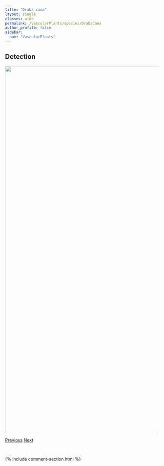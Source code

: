 ```yaml
---
title: "Draba cana"
layout: single
classes: wide
permalink: /VascularPlants/species/DrabaCana
author_profile: false
sidebar:
  nav: "VascularPlants"
---
```


<h2>Detection</h2>

<a href="https://drive.google.com/uc?export=view&id=1-0Spxe6h3BKRPnePBhb5plWtpBjiU8Wt">
<img src="https://drive.google.com/uc?export=view&id=1-0Spxe6h3BKRPnePBhb5plWtpBjiU8Wt" height = "1200" width = "800">
</a>


<a href="/DevelopmentWebsite/VascularPlants/species/Draba" class="pagination--pager" title="Draba">Previous</a> <a href="/DevelopmentWebsite/VascularPlants/species/DrabaNemorosa" class="pagination--pager" title="Draba nemorosa">Next</a>

<p>&nbsp;</p>

{% include comment-section.html %}
